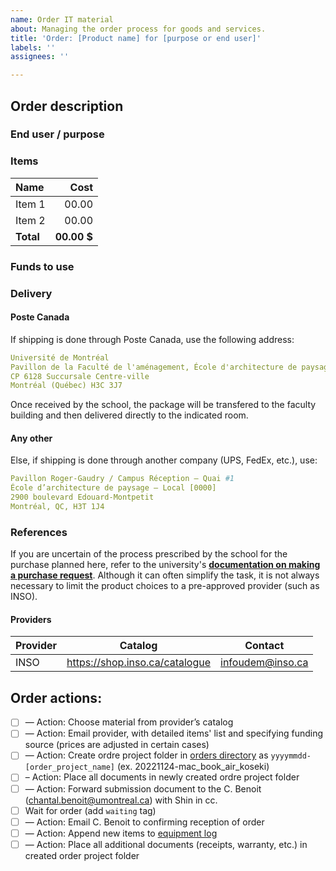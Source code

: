 ```yaml
---
name: Order IT material
about: Managing the order process for goods and services.
title: 'Order: [Product name] for [purpose or end user]'
labels: ''
assignees: ''

---
```


<!-- 1. Describe order -->
## Order description
### End user / purpose

### Items
| Name | Cost <!-- Specify currency if not in CAD --> |
| :--- | ---: |
| Item 1  | 00.00 |
| Item 2  | 00.00 | <!-- Add items by copy-pasting -->
| **Total** | **00.00 $** |

### Funds to use
<!-- Project funding to use for the purchase-->

### Delivery

#### Poste Canada

If shipping is done through Poste Canada, use the following address:
```yml
Université de Montréal
Pavillon de la Faculté de l'aménagement, École d'architecture de paysage
CP 6128 Succursale Centre-ville
Montréal (Québec) H3C 3J7
```
Once received by the school, the package will be transfered to the faculty building and then delivered directly to the indicated room.

#### Any other

Else, if shipping is done through another company (UPS, FedEx, etc.), use:
```yml
Pavillon Roger-Gaudry / Campus Réception – Quai #1
École d’architecture de paysage – Local [0000]
2900 boulevard Edouard-Montpetit
Montréal, QC, H3T 1J4
```

### References

If you are uncertain of the process prescribed by the school for the purchase planned here, refer to the university's [**documentation on making a purchase request**](https://approvisionnement.umontreal.ca/faire-une-demande-dachat/faire-une-demande-dachat/#moins-de-25-000). Although it can often simplify the task, it is not always necessary to limit the product choices to a pre-approved provider (such as INSO).

#### Providers

| Provider | Catalog | Contact |
| --- | --- | --- |
| INSO | https://shop.inso.ca/catalogue | infoudem@inso.ca |

## Order actions:

- [ ] — Action: Choose material from provider’s catalog
- [ ] — Action: Email provider, with detailed items' list and specifying funding source (prices are adjusted in certain cases)
- [ ] — Action: Create ordre project folder in [orders directory](https://github.com/CUPUM/general/tree/main/equipment/orders) as ```yyyymmdd-[order_project_name]``` (ex. 20221124-mac_book_air_koseki)
- [ ] – Action: Place all documents in newly created ordre project folder
- [ ] — Action: Forward submission document to the C. Benoit (chantal.benoit@umontreal.ca) with Shin in cc.
- [ ] Wait for order (add ```waiting``` tag)
- [ ] — Action: Email C. Benoit to confirming reception of order
- [ ] — Action: Append new items to [equipment log](https://github.com/CUPUM/general/blob/main/equipment/beaudrymarchand-log-equipment-20221013.csv)
- [ ] — Action: Place all additional documents (receipts, warranty, etc.) in created order project folder
